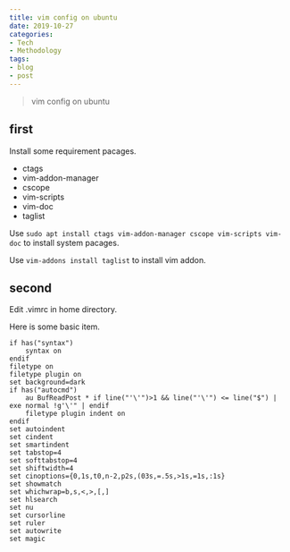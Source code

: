 ```yaml
---
title: vim config on ubuntu
date: 2019-10-27
categories:
- Tech
- Methodology
tags:
- blog
- post
---
```


> vim config on ubuntu


## first

Install some requirement pacages.

- ctags
- vim-addon-manager
- cscope
- vim-scripts
- vim-doc
- taglist

Use `sudo apt install ctags vim-addon-manager cscope vim-scripts vim-doc`
to install system pacages.

Use `vim-addons install taglist`
to install vim addon.

## second

Edit .vimrc in home directory.

Here is some basic item.

```
if has("syntax")
	syntax on
endif
filetype on
filetype plugin on
set background=dark
if has("autocmd")
	au BufReadPost * if line("'\'")>1 && line("'\'") <= line("$") | exe normal !g'\'" | endif
	filetype plugin indent on
endif
set autoindent
set cindent
set smartindent
set tabstop=4
set softtabstop=4
set shiftwidth=4
set cinoptions={0,1s,t0,n-2,p2s,(03s,=.5s,>1s,=1s,:1s}
set showmatch
set whichwrap=b,s,<,>,[,]
set hlsearch
set nu
set cursorline
set ruler
set autowrite
set magic
```




